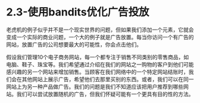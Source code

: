 # 2.3-使用bandits优化广告投放

老虎机的例子似乎并不是一个现实世界的问题，但如果我们添加一个元素，它就会变成一个实际的商业问题，一个大的例子就是广告放置。每当你访问一个有广告的网站，放置广告的公司想要最大的可能性，你会点击他们。

假设我们管理10个电子商务网站，每一个都专注于销售不同类别的零售商品，如电脑、鞋子、珠宝等。我们希望通过介绍在我们的网站之一购物的客户到他们可能感兴趣的另一个网站来增加销售。当顾客在我们网络中的一个特定网站结账时，我们会在其他网站上展示广告，希望他们去那里买别的东西。或者，我们可以在同一网站上为另一种产品做广告。我们的问题是我们不知道应该把用户推荐到哪些网站。我们可以尝试放置随机的广告，但我们怀疑可能有一个更具有目的性的方法。





